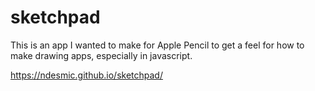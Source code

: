 # sketchpad

This is an app I wanted to make for Apple Pencil to get a feel for how to make drawing apps, especially in javascript.

https://ndesmic.github.io/sketchpad/
